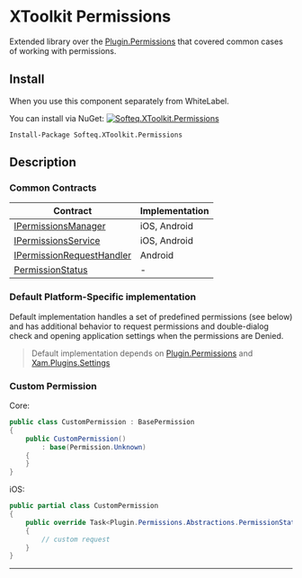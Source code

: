 # XToolkit Permissions

Extended library over the [Plugin.Permissions](https://github.com/jamesmontemagno/PermissionsPlugin) that covered common cases of working with permissions.

## Install

When you use this component separately from WhiteLabel.

You can install via NuGet: [![Softeq.XToolkit.Permissions](https://buildstats.info/nuget/Softeq.XToolkit.Permissions?includePreReleases=true)](https://www.nuget.org/packages/Softeq.XToolkit.Permissions)

```text
Install-Package Softeq.XToolkit.Permissions
```

## Description

### Common Contracts

Contract | Implementation
---------|----------------
[IPermissionsManager](xref:Softeq.XToolkit.Permissions.IPermissionsManager) | iOS, Android
[IPermissionsService](xref:Softeq.XToolkit.Permissions.IPermissionsService) | iOS, Android
[IPermissionRequestHandler](xref:Softeq.XToolkit.Common.Droid.Permissions.IPermissionRequestHandler) | Android
[PermissionStatus](xref:Softeq.XToolkit.Permissions.PermissionStatus) | -

### Default Platform-Specific implementation

Default implementation handles a set of predefined permissions (see below) and has additional behavior to request permissions and double-dialog check and opening application settings when the permissions are Denied.

> Default implementation depends on [Plugin.Permissions](https://www.nuget.org/packages/Plugin.Permissions) and [Xam.Plugins.Settings](https://www.nuget.org/packages/Xam.Plugins.Settings)

### Custom Permission

Core:

```cs
public class CustomPermission : BasePermission
{
    public CustomPermission()
        : base(Permission.Unknown)
    {
    }
}
```

iOS:

```cs
public partial class CustomPermission
{
    public override Task<Plugin.Permissions.Abstractions.PermissionStatus> RequestPermissionAsync()
    {
        // custom request
    }
}
```


---
